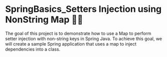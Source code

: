 # SpringBasics_Setters Injection using NonString Map 🍃✅
The goal of this project is to demonstrate how to use a Map to perform setter injection with non-string keys in Spring Java.  To achieve this goal, we will create a sample Spring application that uses a map to inject dependencies into a class.
